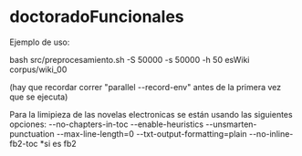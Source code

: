 # doctoradoFuncionales

Ejemplo de uso:

bash src/preprocesamiento.sh -S 50000 -s 50000 -h 50 esWiki corpus/wiki_00

(hay que recordar correr "parallel --record-env" antes de la primera vez que se ejecuta)

Para la limipieza de las novelas electronicas se están usando las siguientes opciones:
--no-chapters-in-toc
--enable-heuristics
--unsmarten-punctuation
--max-line-length=0
--txt-output-formatting=plain
--no-inline-fb2-toc *si es fb2
